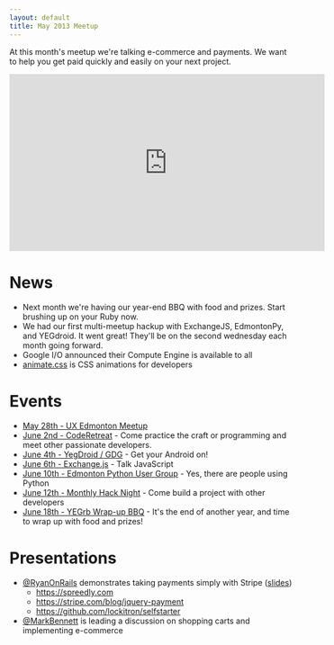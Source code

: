 ```yaml
---
layout: default
title: May 2013 Meetup
---
```


At this month's meetup we're talking e-commerce and payments. We want to help
you get paid quickly and easily on your next project.

<iframe width="560" height="315" src="http://www.youtube.com/embed/h41LmB9aPwk" frameborder="0" allowfullscreen></iframe>

# News

* Next month we're having our year-end BBQ with food and prizes. Start brushing up on your Ruby now.
* We had our first multi-meetup hackup with ExchangeJS, EdmontonPy, and YEGdroid. It went great! They'll be on the second wednesday each month going forward.
* Google I/O announced their Compute Engine is available to all
* [animate.css](http://daneden.me/animate/) is CSS animations for developers

# Events

* [May 28th - UX Edmonton Meetup](http://www.meetup.com/startupedmonton/events/119517822/)
* [June 2nd - CodeRetreat](http://coderetreatyeg2013.eventbrite.com/) - Come practice the craft or programming and meet other passionate developers.
* [June 4th - YegDroid / GDG](http://www.meetup.com/startupedmonton/events/113480742/) - Get your Android on!
* [June 6th - Exchange.js](http://www.meetup.com/startupedmonton/events/117538442/) - Talk JavaScript
* [June 10th - Edmonton Python User Group](http://www.meetup.com/startupedmonton/events/qxrlwfyrjbnb/) - Yes, there are people using Python
* [June 12th - Monthly Hack Night](http://www.meetup.com/startupedmonton/events/qhzpxfyrjbqb/) - Come build a project with other developers
* [June 18th - YEGrb Wrap-up BBQ](http://yegrb.com) - It's the end of another year, and time to wrap up with food and prizes!

# Presentations

* [@RyanOnRails](https://twitter.com/RyanOnRails) demonstrates taking payments simply with Stripe ([slides](http://ryanonrails.github.io/stripe-presentation/slides.html))
  - https://spreedly.com
  - https://stripe.com/blog/jquery-payment
  - https://github.com/lockitron/selfstarter
* [@MarkBennett](http://markbennett.ca) is leading a discussion on shopping carts and implementing e-commerce
